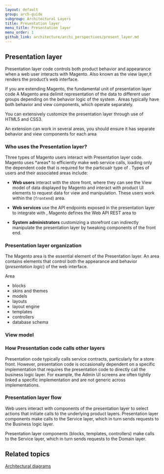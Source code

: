 ```yaml
---
layout: default
group: arch-guide
subgroup: Architectural Layers
title: Presentation layer
menu_title: Presentation layer
menu_order: 1
github_link: architecture/archi_perspectives/present_layer.md
---
```





<h2> Presentation layer</h2>
Presentation layer code controls both product behavior and appearance when a web user interacts with Magento. Also known as the view layer,it renders the product’s web interface. 

If you are extending Magento, the fundamental unit of presentation layer code A Magento area delimit representation of the data to different user groups depending on the behavior logic of the system . Areas typically have both behavior and view components, which operate separately.


You can extensively customize the presentation layer through use of HTML5 and CSS3. 

An extension can work in several areas, you should ensure it has separate behavior and view components for each area



<h3>Who uses the Presentation layer?</h3>
Three types of Magento users interact with Presentation layer code. Magento uses *areas* to efficiently make web service calls, loading only the dependent code that is required for the particualr type of . Types of users and their associated areas include: 

* <b>Web users</b> interact with the store front, where they can see the View model of data displayed by Magento and interact with product UI elements to request data for view and manipulation. These users work within the (`frontend`) area. 

* <b>Web services</b> use the API endpoints exposed in the presentation layer to integrate with , Magento defines the Web API REST area to 

* <b>System administrators</b> customizing a storefront can indirectly manipulate the presentation layer by tweaking components of the front end.



<h3>Presentation layer organization</h3>

The Magento area is the essential element of the Presentation layer. An area contains elements that control both the appearance and behavior (<i>presentation logic</i>) of the web interface. 

Area

* blocks
* skins and themes  
* models 
* layouts
* layout engine
* templates
* controllers
* database schema

<h3>View model</h3>



<h3>How Presentation code calls other layers</h3>
Presentation code typically calls service contracts, particularly for a store front. However, presentation code is occasionally dependent on a specific implementation that requires the presentation code to directly call the business logic layer. For example, the Admin UI screens are often tightly linked a specific implementation and are not generic across implementations.

<h3>Presentation layer flow</h3>
Web users interact with components of the presentation layer to select actions that initiate calls to the underlying product layers. Presentation layer components make calls to the Service layer, which in turn sends requests to the Business logic layer.

Presentation layer components (blocks, templates, controllers) make calls to the Service layer, which in turn sends requests to the Domain layer. 



<h2 id="related">Related topics</h2>
<a href="{{ site.gdeurl }}architecture/archi_perspectives/arch_diagrams.html">Architectural diagrams</a>



 
